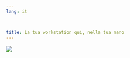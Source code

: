 ```yaml
---
lang: it



title: La tua workstation qui, nella tua mano
---
```


<img src="Images/earth.png" />




